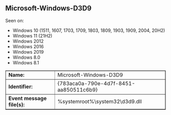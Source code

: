 ## Microsoft-Windows-D3D9

Seen on:
* Windows 10 (1511, 1607, 1703, 1709, 1803, 1809, 1903, 1909, 2004, 20H2)
* Windows 11 (21H2)
* Windows 2012
* Windows 2016
* Windows 2019
* Windows 8.0
* Windows 8.1

<table border="1" class="docutils">
  <tbody>
    <tr>
      <td><b>Name:</b></td>
      <td>Microsoft-Windows-D3D9</td>
    </tr>
    <tr>
      <td><b>Identifier:</b></td>
      <td>{783aca0a-790e-4d7f-8451-aa850511c6b9}</td>
    </tr>
    <tr>
      <td><b>Event message file(s):</b></td>
      <td>%systemroot%\system32\d3d9.dll</td>
    </tr>
  </tbody>
</table>

&nbsp;

